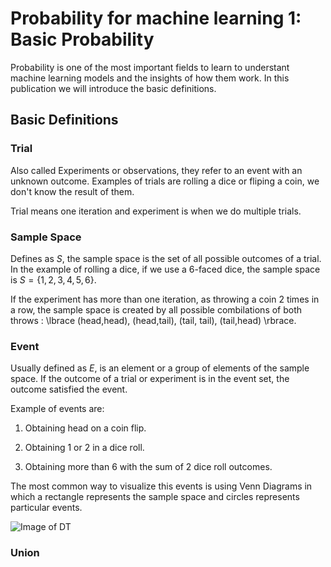 # Probability for machine learning 1: Basic Probability

Probability is one of the most important fields to learn to understant machine learning models and the insights of how them work. In this publication we will introduce the basic definitions.

## Basic Definitions

### Trial

Also called Experiments or observations, they refer to an event with an unknown outcome. Examples of trials are rolling a dice or fliping a coin, we don't know the result of them.

Trial means one iteration and experiment is when we do multiple trials.

### Sample Space

Defines as $S$, the sample space is the set of all possible outcomes of a trial. In the example of rolling a dice, if we use a 6-faced dice, the sample space is $S = \lbrace 1,2,3,4,5,6 \rbrace$.

If the experiment has more than one iteration, as throwing a coin 2 times in a row, the sample space is created by all possible combilations of both throws : \lbrace (head,head), (head,tail), (tail, tail), (tail,head) \rbrace.

### Event

Usually defined as $E$, is an element or a group of elements of the sample space. If the outcome of a trial or experiment is in the event set, the outcome satisfied the event. 

Example of events are:

1. Obtaining head on a coin flip.

2. Obtaining 1 or 2 in a dice roll.

3. Obtaining more than 6 with the sum of 2 dice roll outcomes.

The most common way to visualize this events is using Venn Diagrams in which a rectangle represents the sample space and circles represents particular events.

![Image of DT](https://github.com/CrunchyPistacho/100DaysOfML/blob/master/Probability/images/Day3_venn1.svg)

### Union

